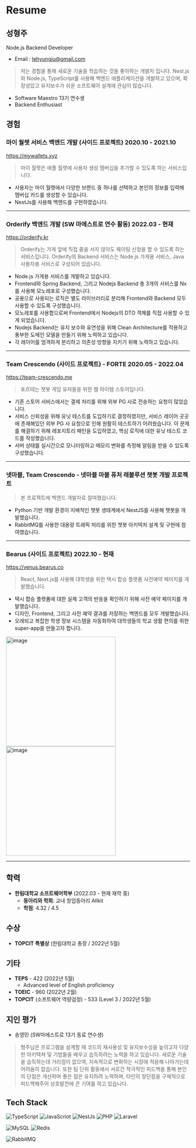 # Resume
## 성형주
Node.js Backend Developer

* Email : lehyungju@gmail.com

> 저는 경험을 통해 새로운 기술을 학습하는 것을 좋아하는 개발자 입니다.
 Nest.js와 Node.js, TypeScript를 사용해 백엔드 애플리케이션을
 개발하고 있으며, 확장성있고 유지보수가 쉬운 소프트웨어 설계에
 관심이 많습니다.

* Software Maestro 13기 연수생
* Backend Enthusiast

## 경험
### 마이 월렛 서비스 백엔드 개발 (사이드 프로젝트) 2020.10 - 2021.10
https://mywallets.xyz 

> 마이 월렛은 애플 월렛에 사용자 생성 멤버십을 추가할 수 있도록 하는 서비스입니다.

* 사용자는 마이 월렛에서 다양한 브랜드 중 하나를 선택하고 본인의 정보를 입력해 멤버십 카드를 생성할 수 있습니다.
* NestJs를 사용해 백엔드를 구현하였습니다.

---
### Orderify 백엔드 개발 (SW 마에스트로 연수 활동) 2022.03 - 현재
https://orderify.kr

> Orderify는 가게 앞에 직접 줄을 서지 않아도 웨이팅 신청을 할 수 있도록 하는 서비스입니다. Orderify의 Backend 서비스는 Node.js 가게용 서비스, Java 사용자용 서비스로 구성되어 있습니다.


* Node.js 가게용 서비스를 개발하고 있습니다.
* Frontend와 Spring Backend, 그리고 Nodejs Backend 총 3개의 서비스를 Nx를 사용해 모노레포로 구성했습니다.
* 공용으로 사용되는 로직은 별도 라이브러리로 분리해 Frontend와 Backend 모두 사용할 수 있도록 구성했습니다.
* 모노레포를 사용함으로써 Frontend에서 Nodejs의 DTO 객체를 직접 사용할 수 있게 되었습니다.
* Nodejs Backend는 유지 보수와 유연성을 위해 Clean Architecture를 적용하고 풍부한 도메인 모델을 만들기 위해 노력하고 있습니다.
* 각 레이어를 엄격하게 분리하고 의존성 방향을 지키기 위해 노력하고 있습니다.


---

### Team Crescendo (사이드 프로젝트) - FORTE 2020.05 - 2022.04
https://team-crescendo.me

> 포르테는 챗봇 게임 유저들을 위한 웹 아이템 스토어입니다.
* 기존 스토어 서비스에서는 결제 처리를 위해 외부 PG 사로 전송하는 요청이 많았습니다.
* 서비스 신뢰성을 위해 유닛 테스트를 도입하기로 결정하였지만, 서비스 레이어 곳곳에 존재해있던 외부 PG 사 요청으로 인해 원활히 테스트하기 어려웠습니다. 이 문제를 해결하기 위해 레포지토리 패턴을 도입하였고, 핵심 로직에 대한 유닛 테스트 코드를 작성했습니다.
* 서버 상태를 실시간으로 모니터링하고 메모리 변화를 측정해 알림을 받을 수 있도록 구성했습니다.

---

### 넷마블, Team Crescendo - 넷마블 마블 퓨처 레볼루션 챗봇 개발 프로젝트

> 본 프로젝트에 백엔드 개발자로 참여했습니다.
* Python 기반 개발 환경이 지배적인 챗봇 생태계에서 NestJS를 사용해 챗봇을 개발했습니다.
* RabbitMQ를 사용한 대용량 트래픽 처리를 위한 챗봇 아키텍처 설계 및 구현에 참여했습니다.

---
### Bearus (사이드 프로젝트) 2022.10 - 현재
https://venus.bearus.co 

> React, Next.js를 사용해 대학생을 위한 택시 합승 플랫폼 사전예약 페이지를 개발했습니다.

* 택시 합승 플랫폼에 대한 실제 고객의 반응을 확인하기 위해 사전 예약 페이지를 개발했습니다.
* 디자인, Frontend, 그리고 사전 예약 결과를 저장하는 백엔드를 모두 개발했습니다.
* 오래되고 복잡한 학생 정보 시스템을 자동화하여 대학생들의 학교 생활 편의를 위한 super-app을 만들고자 합니다.

<img width="300" alt="image" src="https://user-images.githubusercontent.com/9509286/197349819-e113638d-5bf0-4fd1-9645-246621366c93.png">
<img width="300" alt="image" src="https://user-images.githubusercontent.com/9509286/197349836-049be7b9-240c-4c3b-9296-388e2b5f59bd.png">

---

## 학력
* **한림대학교 소프트웨어학부** (2022.03 - 현재 재학 중)
	* **동아리와 학회**: 교내 창업동아리 Allkit
	* **학점**: 4.32 / 4.5

## 수상
* **TOPCIT 특별상** (한림대학교 총장 / 2022년 5월)

## 기타
* **TEPS** - 422 (2022년 5월)
	* Advanced level of English proficiency
* **TOEIC** - 960 (2022년 2월)
* **TOPCIT** (소프트웨어 역량검정) - 533 (Level 3 / 2022년 5월)

## 지인 평가

* 송영민 (SW마에스트로 13기 동료 연수생)
> 형주님은 프로그램을 설계할 때 코드의 재사용성 및 유지보수성을 높이고자 다양한 아키텍쳐 및 기법들을 배우고 습득하려는 노력을 하고 있습니다. 새로운 기술을 습득하는데 거리낌이 없으며, 지속적으로 변화하는 시장에 적응해 나아가는데 어려움이 없습니다. 또한 팀 단위 활동에서 서로간 적극적인 피드백을 통해 본인의 단점은 개선하며 좋은 점은 유지하려 노력하며, 타인의 장단점을 구체적으로 피드백해주어 상호발전에 큰 기여를 하고 있습니다.

## Tech Stack
![TypeScript](https://img.shields.io/badge/TypeScript-007aac?style=for-the-badge&logo=typescript&logoColor=white)
![JavaScriot](https://img.shields.io/badge/JavaScript-f0db4f?style=for-the-badge&logo=javascript&logoColor=323330) 
![NestJs](https://img.shields.io/badge/NestJs-e0234e?style=for-the-badge&logo=nestjs&logoColor=white) 
![PHP](https://img.shields.io/badge/PHP-47448a?style=for-the-badge&logo=php&logoColor=white) 
![Laravel](https://img.shields.io/badge/Laravel-fb503b?style=for-the-badge&logo=laravel&logoColor=white) 

![MySQL](https://img.shields.io/badge/MySQL-00758f?style=for-the-badge&logo=mysql&logoColor=white) 
![Redis](https://img.shields.io/badge/Redis-d82c20?style=for-the-badge&logo=redis&logoColor=white) 

![RabbitMQ](https://img.shields.io/badge/RabbitMQ-ff6600?style=for-the-badge&logo=rabbitmq&logoColor=white) 


